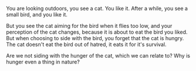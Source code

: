 You are looking outdoors, you see a cat. You like it.
After a while, you see a small bird, and you like it.

But you see the cat aiming for the bird when it flies too low, and your perception of the cat changes, because it is about to eat the bird you liked. But when choosing to side with the bird, you forget that the cat is hungry. The cat doesn't eat the bird out of hatred, it eats it for it's survival.

Are we not siding with the hunger of the cat, which we can relate to?
Why is hunger even a thing in nature?